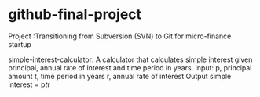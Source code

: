 # github-final-project
Project :Transitioning from Subversion (SVN) to Git for  micro-finance startup 

simple-interest-calculator:
A calculator that calculates simple interest given principal, annual rate of interest and time period in years.
Input:
   p, principal amount
   t, time period in years
   r, annual rate of interest
Output
   simple interest = p*t*r
